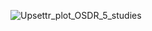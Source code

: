 ![Upsettr_plot_OSDR_5_studies](https://github.com/dr-richard-barker/MATRIX5_pseudo_time-series/assets/8679982/6190e7b7-80db-4142-992f-41b6e32828a6)
